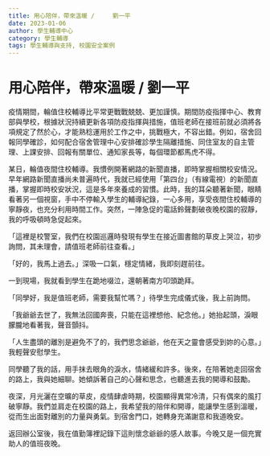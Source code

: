 ```yaml
---
title: 用心陪伴，帶來溫暖 /     劉一平
date: 2023-01-06
author: 學生輔導中心
category: 學生輔導
tags: 學生輔導與支持, 校園安全案例
---
```


# 用心陪伴，帶來溫暖  /    劉一平

疫情期間，輪值住校輔導比平常更戰戰兢兢、更加謹慎。期間防疫指揮中心、教育部與學校，根據狀況持續更新各項防疫指揮與措施，值班老師在接班前就必須將各項規定了然於心，才能熟稔運用於工作之中，挑戰極大，不容出錯。例如，宿舍回報同學確診，如何配合宿舍管理中心安排確診學生隔離措施、同住室友的自主管理、上課安排、回報有關單位、通知家長等，每個環節都馬虎不得。

某日，輪值夜間住校輔導。我慣例開著網路的新聞直播，即時掌握相關校安情況。早年網路新聞直播尚未普遍時代，我就已經使用「第四台」（有線電視）的新聞直播，掌握即時校安狀況，這是多年來養成的習慣。此時，我的耳朵聽著新聞，眼睛看著另一個視窗，手中不停輸入學生的輔導紀錄，一心多用，享受夜間住校輔導的寧靜夜，也充分利用時間工作。突然，一陣急促的電話鈴聲劃破夜晚校園的寂靜，我的呼吸頓時急促起來。

「這裡是校警室，我們在校園巡邏時發現有學生在接近圖書館的草皮上哭泣，初步詢問，其未理會，請值班老師前往查看。」

「好的，我馬上過去。」深吸一口氣，穩定情緒，我即刻趕前往。

一到現場，我就看到學生在跪地啜泣，還朝著南方叩頭跪拜。

「同學好，我是值班老師，需要我幫忙嗎？」待學生完成儀式後，我上前詢問。

「我爺爺去世了，我無法回國奔喪，只能在這裡想他、紀念他。」她抬起頭，淚眼朦朧地看著我，聲音顫抖。

「人生盡頭的離別是避免不了的，我們思念爺爺，他在天之靈會感受到妳的心意。」我輕聲安慰學生。

同學聽了我的話，用手抹去眼角的淚水，情緒緩和許多。後來，在陪著她走回宿舍的路上，我與她細聊。她傾訴著自己的心聲和思念，也聽進去我的開導和鼓勵。

夜深，月光灑在空曠的草皮，疫情肆虐時期，校園顯得異常冷清，只有偶來的風打破寧靜。我們並肩走在校園的路上，我希望我的陪伴和開導，能讓學生感到溫暖，從而生出面對離別的力量與勇氣。到宿舍門口，她轉身充滿謝意和我道晚安。

返回辦公室後，我在值勤簿裡記錄下這則懷念爺爺的感人故事。今晚又是一個充實助人的值班夜晚。